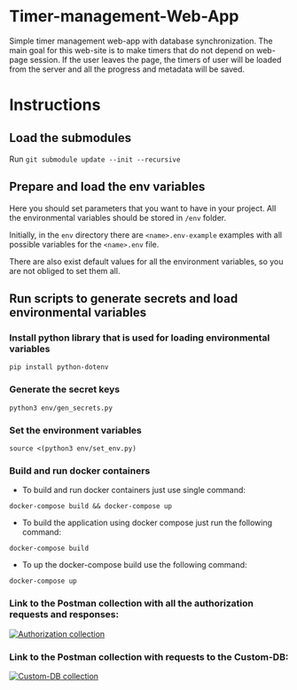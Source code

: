 # Timer-management-Web-App

Simple timer management web-app with database synchronization. The main goal for this web-site is to make timers that do
not depend on web-page session. If the user leaves the page, the timers of user will be loaded from the server and all
the progress and metadata will be saved.

# Instructions

## Load the submodules
Run `git submodule update --init --recursive`

## Prepare and load the env variables
Here you should set parameters that you want to have in your project. 
All the environmental variables should be stored in `/env` folder. 

Initially, in the `env` directory there are `<name>.env-example` examples with 
all possible variables for the `<name>.env` file.

There are also exist default values for all the environment variables, so you are not
obliged to set them all.

## Run scripts to generate secrets and load environmental variables

### Install python library that is used for loading environmental variables

`pip install python-dotenv`

### Generate the secret keys

`python3 env/gen_secrets.py`

### Set the environment variables

`source <(python3 env/set_env.py)`

### Build and run docker containers

* To build and run docker containers just use single command:

`docker-compose build && docker-compose up`
* To build the application using docker compose just run the following command:

`docker-compose build`
* To up the docker-compose build use the following command:

`docker-compose up`

### Link to the Postman collection with all the authorization requests and responses:
[![Authorization collection](https://img.shields.io/badge/Postman-FF6C37?style=for-the-badge&logo=postman&logoColor=white)](https://www.postman.com/lunar-crescent-398747/workspace/timers/collection/17330906-a9586c45-c8f7-4381-aff5-8407553e7483)

### Link to the Postman collection with requests to the Custom-DB:
[![Custom-DB collection](https://img.shields.io/badge/Postman-FF6C37?style=for-the-badge&logo=postman&logoColor=white)](https://www.postman.com/lunar-crescent-398747/workspace/timers/collection/27185599-408010f2-9cea-412a-90e0-72dc7b3c46be)
